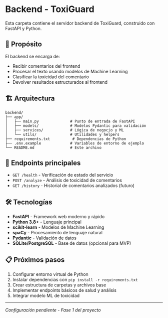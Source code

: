 # Backend - ToxiGuard

Esta carpeta contiene el servidor backend de ToxiGuard, construido con FastAPI y Python.

## 🎯 Propósito

El backend se encarga de:

- Recibir comentarios del frontend
- Procesar el texto usando modelos de Machine Learning
- Clasificar la toxicidad del comentario
- Devolver resultados estructurados al frontend

## 🏗 Arquitectura

```
backend/
├── app/
│   ├── main.py              # Punto de entrada de FastAPI
│   ├── models/              # Modelos Pydantic para validación
│   ├── services/            # Lógica de negocio y ML
│   └── utils/               # Utilidades y helpers
├── requirements.txt          # Dependencias de Python
├── .env.example             # Variables de entorno de ejemplo
└── README.md                # Este archivo
```

## 🚀 Endpoints principales

- `GET /health` - Verificación de estado del servicio
- `POST /analyze` - Análisis de toxicidad de comentarios
- `GET /history` - Historial de comentarios analizados (futuro)

## 🛠 Tecnologías

- **FastAPI** - Framework web moderno y rápido
- **Python 3.8+** - Lenguaje principal
- **scikit-learn** - Modelos de Machine Learning
- **spaCy** - Procesamiento de lenguaje natural
- **Pydantic** - Validación de datos
- **SQLite/PostgreSQL** - Base de datos (opcional para MVP)

## 📋 Próximos pasos

1. Configurar entorno virtual de Python
2. Instalar dependencias con `pip install -r requirements.txt`
3. Crear estructura de carpetas y archivos base
4. Implementar endpoints básicos de salud y análisis
5. Integrar modelo ML de toxicidad

---

_Configuración pendiente - Fase 1 del proyecto_
